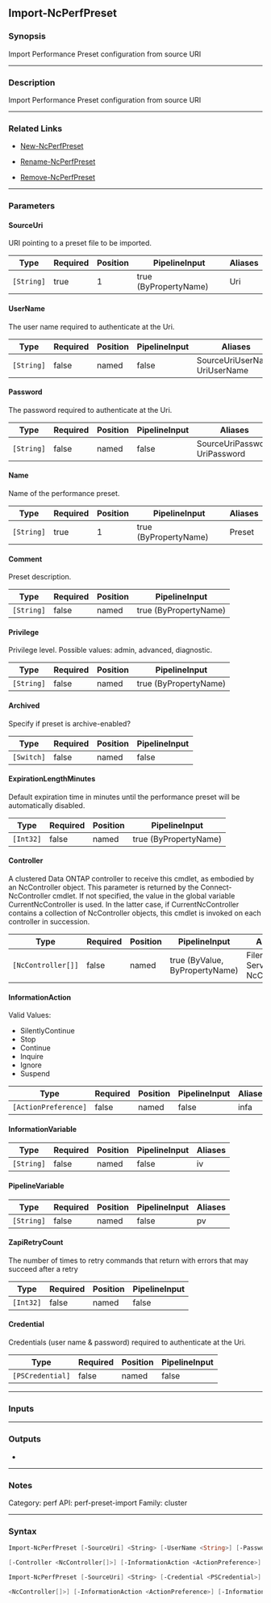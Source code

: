Import-NcPerfPreset
-------------------

### Synopsis
Import Performance Preset configuration from source URI

---

### Description

Import Performance Preset configuration from source URI

---

### Related Links
* [New-NcPerfPreset](New-NcPerfPreset)

* [Rename-NcPerfPreset](Rename-NcPerfPreset)

* [Remove-NcPerfPreset](Remove-NcPerfPreset)

---

### Parameters
#### **SourceUri**
URI pointing to a preset file to be imported.

|Type      |Required|Position|PipelineInput        |Aliases|
|----------|--------|--------|---------------------|-------|
|`[String]`|true    |1       |true (ByPropertyName)|Uri    |

#### **UserName**
The user name required to authenticate at the Uri.

|Type      |Required|Position|PipelineInput|Aliases                          |
|----------|--------|--------|-------------|---------------------------------|
|`[String]`|false   |named   |false        |SourceUriUserName<br/>UriUserName|

#### **Password**
The password required to authenticate at the Uri.

|Type      |Required|Position|PipelineInput|Aliases                          |
|----------|--------|--------|-------------|---------------------------------|
|`[String]`|false   |named   |false        |SourceUriPassword<br/>UriPassword|

#### **Name**
Name of the performance preset.

|Type      |Required|Position|PipelineInput        |Aliases|
|----------|--------|--------|---------------------|-------|
|`[String]`|true    |1       |true (ByPropertyName)|Preset |

#### **Comment**
Preset description.

|Type      |Required|Position|PipelineInput        |
|----------|--------|--------|---------------------|
|`[String]`|false   |named   |true (ByPropertyName)|

#### **Privilege**
Privilege level.  Possible values: admin, advanced, diagnostic.

|Type      |Required|Position|PipelineInput        |
|----------|--------|--------|---------------------|
|`[String]`|false   |named   |true (ByPropertyName)|

#### **Archived**
Specify if preset is archive-enabled?

|Type      |Required|Position|PipelineInput|
|----------|--------|--------|-------------|
|`[Switch]`|false   |named   |false        |

#### **ExpirationLengthMinutes**
Default expiration time in minutes until the performance preset will be automatically disabled.

|Type     |Required|Position|PipelineInput        |
|---------|--------|--------|---------------------|
|`[Int32]`|false   |named   |true (ByPropertyName)|

#### **Controller**
A clustered Data ONTAP controller to receive this cmdlet, as embodied by an NcController object.  This parameter is returned by the Connect-NcController cmdlet.  If not specified, the value in the global variable CurrentNcController is used.  In the latter case, if CurrentNcController contains a collection of NcController objects, this cmdlet is invoked on each controller in succession.

|Type              |Required|Position|PipelineInput                 |Aliases                          |
|------------------|--------|--------|------------------------------|---------------------------------|
|`[NcController[]]`|false   |named   |true (ByValue, ByPropertyName)|Filer<br/>Server<br/>NcController|

#### **InformationAction**

Valid Values:

* SilentlyContinue
* Stop
* Continue
* Inquire
* Ignore
* Suspend

|Type                |Required|Position|PipelineInput|Aliases|
|--------------------|--------|--------|-------------|-------|
|`[ActionPreference]`|false   |named   |false        |infa   |

#### **InformationVariable**

|Type      |Required|Position|PipelineInput|Aliases|
|----------|--------|--------|-------------|-------|
|`[String]`|false   |named   |false        |iv     |

#### **PipelineVariable**

|Type      |Required|Position|PipelineInput|Aliases|
|----------|--------|--------|-------------|-------|
|`[String]`|false   |named   |false        |pv     |

#### **ZapiRetryCount**
The number of times to retry commands that return with errors that may succeed after a retry

|Type     |Required|Position|PipelineInput|
|---------|--------|--------|-------------|
|`[Int32]`|false   |named   |false        |

#### **Credential**
Credentials (user name & password) required to authenticate at the Uri.

|Type            |Required|Position|PipelineInput|
|----------------|--------|--------|-------------|
|`[PSCredential]`|false   |named   |false        |

---

### Inputs

---

### Outputs
* 

---

### Notes
Category: perf
API: perf-preset-import
Family: cluster

---

### Syntax
```PowerShell
Import-NcPerfPreset [-SourceUri] <String> [-UserName <String>] [-Password <String>] [-Name] <String> [-Comment <String>] [-Privilege <String>] [-Archived] [-ExpirationLengthMinutes <Int32>] 
```
```PowerShell
[-Controller <NcController[]>] [-InformationAction <ActionPreference>] [-InformationVariable <String>] [-PipelineVariable <String>] [-ZapiRetryCount <Int32>] [<CommonParameters>]
```
```PowerShell
Import-NcPerfPreset [-SourceUri] <String> [-Credential <PSCredential>] [-Name] <String> [-Comment <String>] [-Privilege <String>] [-Archived] [-ExpirationLengthMinutes <Int32>] [-Controller 
```
```PowerShell
<NcController[]>] [-InformationAction <ActionPreference>] [-InformationVariable <String>] [-PipelineVariable <String>] [-ZapiRetryCount <Int32>] [<CommonParameters>]
```
